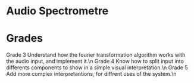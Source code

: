 # Audio Spectrometre

# Grades

Grade 3
 Understand how the fourier transformation algorithm works with the audio input, and implement it.\n
Grade 4
 Know how to split input into differents components to show in a simple visual interpretation.\n
Grade 5
 Add more complex interpretantions, for diffrent uses of the system.\n